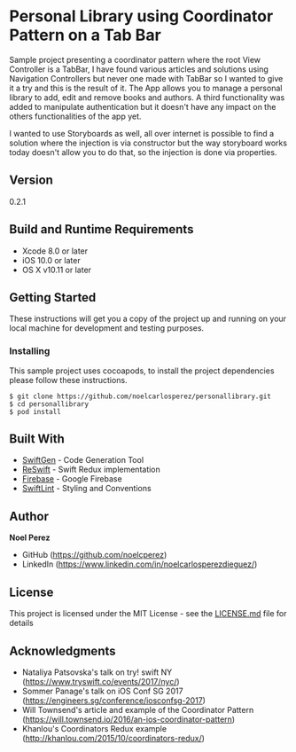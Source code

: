 # Personal Library using Coordinator Pattern on a Tab Bar
Sample project presenting a coordinator pattern where the root View Controller is a TabBar, I have found various articles and solutions using Navigation Controllers but never one made with TabBar so I wanted to give it a try and this is the result of it. The App allows you to manage a personal library to add, edit and remove books and authors. A third functionality was added to manipulate authentication but it doesn't have any impact on the others functionalities of the app yet.

I wanted to use Storyboards as well, all over internet is possible to find a solution where the injection is via constructor but the way storyboard works today doesn't allow you to do that, so the injection is done via properties.

## Version

0.2.1

## Build and Runtime Requirements
+ Xcode 8.0 or later
+ iOS 10.0 or later
+ OS X v10.11 or later


## Getting Started

These instructions will get you a copy of the project up and running on your local machine for development and testing purposes.

### Installing

This sample project uses cocoapods, to install the project dependencies please follow these instructions.

```
$ git clone https://github.com/noelcarlosperez/personallibrary.git
$ cd personallibrary
$ pod install
```

## Built With

* [SwiftGen](https://github.com/SwiftGen/SwiftGen) - Code Generation Tool
* [ReSwift](https://github.com/ReSwift/ReSwift) - Swift Redux implementation
* [Firebase](https://firebase.google.com/) - Google Firebase
* [SwiftLint](https://github.com/realm/SwiftLint) - Styling and Conventions

## Author

**Noel Perez**
* GitHub (https://github.com/noelcperez)
* LinkedIn (https://www.linkedin.com/in/noelcarlosperezdieguez/)


## License

This project is licensed under the MIT License - see the [LICENSE.md](LICENSE.md) file for details

## Acknowledgments

* Nataliya Patsovska's talk on try! swift NY (https://www.tryswift.co/events/2017/nyc/)
* Sommer Panage's talk on iOS Conf SG 2017 (https://engineers.sg/conference/iosconfsg-2017)
* Will Townsend's article and example of the Coordinator Pattern (https://will.townsend.io/2016/an-ios-coordinator-pattern)
* Khanlou's Coordinators Redux example (http://khanlou.com/2015/10/coordinators-redux/)
